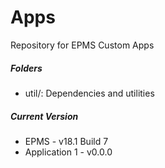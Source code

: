 # Apps




Repository for EPMS Custom Apps

##### Folders
* util/: Dependencies and utilities

##### Current Version
* EPMS - v18.1 Build 7
* Application 1 - v0.0.0
